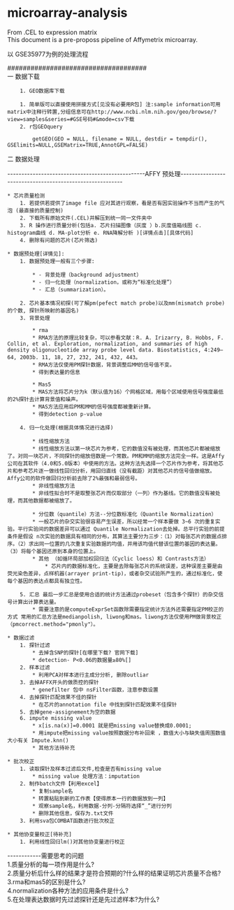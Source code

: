 # microarray-analysis
From .CEL to expression matrix  
This document is a pre-proposs pipeline of Affymetrix microarray.


以 GSE35977为例的处理流程

####################################  
一 数据下载


		1. GEO数据库下载

		1. 简单版可以直接使用拼接方式[见没有必要用R包] 注:sample information可用matrix中注释行转置,分组信息可在http://www.ncbi.nlm.nih.gov/geo/browse/?view=samples&series=#GSE号码#&mode=csv下载 
		2. r包GEOquery

        	getGEO(GEO = NULL, filename = NULL, destdir = tempdir(), GSElimits=NULL,GSEMatrix=TRUE,AnnotGPL=FALSE)

二 数据处理

-------------------------------------------------AFFY 预处理---------------------------------------------------------

	* 芯片质量检测
		1. 若提供若提供了image file 应对其进行观察，看是否有因实验操作不当而产生的气泡 (最直接的质量控制)
		2. 下载所有原始文件(.CEL)并解压到统一同一文件夹中
		3. R 操作进行质量分析(包括a. 芯片扫描图像（灰度 ）b.灰度值箱线图 c. histogram曲线 d. MA-plot分析 e. RNA降解分析 )[详情点击][具体代码]
		4. 删除有问题的芯片(芯片筛选)

	* 数据预处理[详情见]:
		1. 数据预处理一般有三个步骤: 

			* - 背景处理（background adjustment）
			* - 归一化处理（normalization，或称为“标准化处理”）
			* - 汇总（summarization）。

		2. 芯片基本情况初探(可了解pm(pefect match probe)以及mm(mismatch probe)的个数, 探针所映射的基因名)
		3. 背景处理 

			* rma  
			* RMA方法的原理比较复杂，可以参看文献：R. A. Irizarry, B. Hobbs, F. Collin, et al. Exploration, normalization, and summaries of high density oligonucleotide array probe level data. Biostatistics, 4:249–64, 2003b. 11, 18, 27, 232, 241, 432, 443。
			* RMA方法仅使用PM探针数据，背景调整后MM的信号值不变。
			* 得到表达量的信息

			* Mas5
			* MAS方法将芯片分为k（默认值为16）个网格区域，用每个区域使用信号强度最低的2%探针去计算背景值和噪声。
			* MAS方法应用后PM和MM的信号强度都被重新计算。
			* 得到detection p-value

		4. 归一化处理(根据具体情况进行选择)

			* 线性缩放方法
			* 线性缩放方法以第一块芯片为参考，它的数值没有被处理，而其他芯片都被缩放了。对同一块芯片，不同探针的缩放倍数是一个常数。PM和MM的缩放方法完全一样。这是Affy公司在其软件（4.0和5.0版本）中使用的方法。这种方法先选择一个芯片作为参考，将其他芯片和参考芯片逐一做线性回归分析，用回归直线（没有截距）对其他芯片的信号值做缩放。Affy公司的软件做回归分析前去除了2%最强和最弱信号。
			* 非线性缩放方法
			* 非线性拟合时不是取整张芯片而仅取部分（一列）作为基线。它的数值没有被处理，而其他数据都被缩放了。

			* 分位数（quantile）方法--分位数标准化（Quantile Normalization）
			* 一般芯片的杂交实验很容易产生误差，所以经常一个样本要做 3~6 次的重复实验。平行实验间的数据差异可以通过 Quantile Normalization去处掉。总平行实验的前提条件是假设 n次实验的数据具有相同的分布，其算法主要分为三步：（1）对每张芯片的数据点排序。（2）求出同一位置的几次重复实验数据的均值，并用该均值代替该位置的基因的表达量。（3）将每个基因还原到本身的位置上。
			* 其他 （如循环局部加权回归法（Cyclic loess）和 Contrasts方法）
				* 芯片内的数据标准化，主要是去除每张芯片的系统误差，这种误差主要是由荧光染色差异，点样机器(arrayer print-tip)，或者杂交试验所产生的，通过标准化，使每个基因的表达点都具有独立性。

		5. 汇总 最后一步汇总是使用合适的统计方法通过probeset（包含多个探针）的杂交信号计算出计算表达量。
			* 需要注意的是computeExprSet函数除需要指定统计方法外还需要指定PM校正的方式 常用的汇总方法是medianpolish, liwong和mas。liwong方法仅使用PM做背景校正（pmcorrect.method="pmonly"）。

	* 数据过滤
		1. 探针过滤
			* 去掉含SNP的探针[在哪里下载? 官网下载]
			* detection- P<0.06的数据量≥80%[]
		2. 样本过滤
			* 利用PCA对样本进行主成分分析, 删除outliar
		3. 去掉AFFX开头的做质控的探针
			* genefilter 包中 nsFilter函数，注意参数设置
		4. 去掉探针匹配效果不佳的探针
			* 在芯片的annotation file 中找到探针匹配效果不佳探针
		5. 去掉gene-assignement为空的数据
		6. impute missing value
			* x[is.na(x)]=0.0001 就是把missing value替换成0.0001;
			* 用impute把missing value按照数据分布补回来 ，数值大小与缺失值周围数值大小有关 Impute.knn()
			* 其他方法待补充

	* 批次校正
		1. 读取探针及样本过滤后文件,检查是否有missing value
			* missing value 处理方法：imputation
		2. 制作batch文件【利用excel】
			* 复制sample名
			* 转置粘贴到新的工作表【使得原本一行的数据放到一列】
			* 观察sample名，利用数据-分列-分隔符选择“_”进行分列
			* 删除其他信息，保存为.txt文件
		3. 利用sva包COMBAT函数进行批次校正
	
	* 其他协变量校正[待补充]
		1. 利用线性回归lm()对其他协变量进行校正

------------需要思考的问题  
1.质量分析的每一项作用是什么?  
2.质量分析后什么样的结果才是符合预期的?什么样的结果证明芯片质量不合格?  
3.rma和mas5的区别是什么?  
4.normalization各种方法的应用条件是什么?  
5.在处理表达数据时先过滤探针还是先过滤样本?为什么?  
